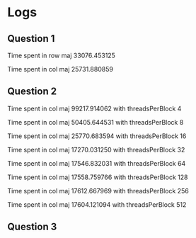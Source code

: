 # Logs

## Question 1

Time spent in row maj 33076.453125

Time spent in col maj 25731.880859

## Question 2

Time spent in col maj 99217.914062 with threadsPerBlock 4

Time spent in col maj 50405.644531 with threadsPerBlock 8

Time spent in col maj 25770.683594 with threadsPerBlock 16

Time spent in col maj 17270.031250 with threadsPerBlock 32

Time spent in col maj 17546.832031 with threadsPerBlock 64

Time spent in col maj 17558.759766 with threadsPerBlock 128

Time spent in col maj 17612.667969 with threadsPerBlock 256

Time spent in col maj 17604.121094 with threadsPerBlock 512

## Question 3